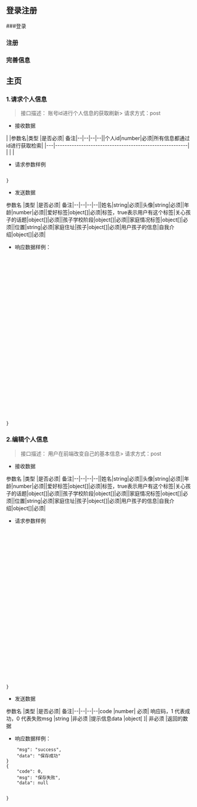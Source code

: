 
## 登录注册
###登录
### 注册
### 完善信息

## 主页

### **1.请求个人信息**
>接口描述： 账号id进行个人信息的获取刷新> 请求方式：post
 
>


- 接收数据

|
|参数名|类型	|是否必须|	备注|--|--|--|--||个人id|number|必须|所有信息都通过id进行获取检索|
|---|--------------------------------------------------------|
|   |                                                        |









- 请求参数样例

```js{"id":1234

}
```
- 发送数据

参数名	|类型	|是否必须|	备注|--|--|--|--||姓名|string|必须||头像|string|必须||年龄|number|必须||爱好标签|object[]|必须|标签，true表示用户有这个标签|关心孩子的话题|object[]|必须||孩子学校阶段|object[]|必须||家庭情况标签|object[]|必须||位置|string|必须|家庭住址|孩子|object[]|必须|用户孩子的信息|自我介绍|object[]|必须|












- 响应数据样例：
```js{    "id" :1,  "name":'xiao',  "age":40,  "HabitTag":    [{id:1,name:'美食',isselect:true},{id:2,name:'健身',isselect:false},{id:3,name:'旅游',isselect:false},{id:4,name:'时尚',isselect:true},{id:5,name:'美妆',isselect:false},{id:6,name:'读书',isselect:false},{id:8,name:'宠物',isselect:false},{id:7,name:'追星',isselect:false},{id:9,name:'户外运动',isselect:false},{id:10,name:'音乐',isselect:false},],"CCTag":[{id:1,name:'母乳喂养',isselect:true},{id:2,name:'产后问题',isselect:false},{id:3,name:'婴儿睡眠',isselect:false},{id:4,name:'婴儿食品',isselect:true},{id:5,name:'发育问题',isselect:false},{id:6,name:'课外课程',isselect:false},],//childconcern"CSTag":[{id:1,name:'学前班',isselect:true},{id:2,name:'日托所',isselect:false},{id:3,name:'小学',isselect:false},{id:4,name:'初中',isselect:true},{id:5,name:'课外补习',isselect:false}],"FTag":[{id:1,name:'单身妈妈',isselect:true},{id:2,name:'全职妈妈',isselect:false},{id:3,name:'兼职',isselect:false},{id:4,name:'备孕中',isselect:true},{id:5,name:'国际婚姻',isselect:false},{id:5,name:'和父母一起生活',isselect:false}],"child": [{id:1,name:'',sex:0,age:3},{id:2,name:'',sex:1,age:1},{id:3,name:'',sex:1,age:1},{id:4,name:'',sex:1,age:1},{id:5,name:'',sex:1,age:1}],"location": '河南郑州市',"introduction":'Hi，大家好啊！期待和其他宝妈们一起交流，共同成长，共享快乐和困惑。' +'希望通过宝妈App，我们能够建立更紧密的社群，互相支持，共同迎接育儿路上的挑战和喜悦。'
































}
```

### **2.编辑个人信息**
>接口描述： 用户在前端改变自己的基本信息> 请求方式：post
 
>


- 接收数据


参数名	|类型	|是否必须|	备注|--|--|--|--||姓名|string|必须||头像|string|必须||年龄|number|必须||爱好标签|object[]|必须|标签，true表示用户有这个标签|关心孩子的话题|object[]|必须||孩子学校阶段|object[]|必须||家庭情况标签|object[]|必须||位置|string|必须|家庭住址|孩子|object[]|必须|用户孩子的信息|自我介绍|object[]|必须|












- 请求参数样例

```js"id" :1,  "name":'xiao',  "age":40,  "HabitTag":    [{id:1,name:'美食',isselect:true},{id:2,name:'健身',isselect:false},{id:3,name:'旅游',isselect:false},{id:4,name:'时尚',isselect:true},{id:5,name:'美妆',isselect:false},{id:6,name:'读书',isselect:false},{id:8,name:'宠物',isselect:false},{id:7,name:'追星',isselect:false},{id:9,name:'户外运动',isselect:false},{id:10,name:'音乐',isselect:false},],"CCTag":[{id:1,name:'母乳喂养',isselect:true},{id:2,name:'产后问题',isselect:false},{id:3,name:'婴儿睡眠',isselect:false},{id:4,name:'婴儿食品',isselect:true},{id:5,name:'发育问题',isselect:false},{id:6,name:'课外课程',isselect:false},],//childconcern"CSTag":[{id:1,name:'学前班',isselect:true},{id:2,name:'日托所',isselect:false},{id:3,name:'小学',isselect:false},{id:4,name:'初中',isselect:true},{id:5,name:'课外补习',isselect:false}],"FTag":[{id:1,name:'单身妈妈',isselect:true},{id:2,name:'全职妈妈',isselect:false},{id:3,name:'兼职',isselect:false},{id:4,name:'备孕中',isselect:true},{id:5,name:'国际婚姻',isselect:false},{id:5,name:'和父母一起生活',isselect:false}],"child": [{id:1,name:'',sex:0,age:3},{id:2,name:'',sex:1,age:1},{id:3,name:'',sex:1,age:1},{id:4,name:'',sex:1,age:1},{id:5,name:'',sex:1,age:1}],"location": '河南郑州市',"introduction":'Hi，大家好啊！期待和其他宝妈们一起交流，共同成长，共享快乐和困惑。' +'希望通过宝妈App，我们能够建立更紧密的社群，互相支持，共同迎接育儿路上的挑战和喜悦。'






























}
```
- 发送数据

参数名	|类型	|是否必须|	备注|--|--|--|--|code	|number|	必须|	响应码，1 代表成功，0 代表失败msg	|string	|非必须	|提示信息data	|object[ ]|	非必须	|返回的数据





- 响应数据样例：
```js{    "code": 1,
    "msg": "success",
    "data": "保存成功"
}
{
    "code": 0,
    "msg": "保存失败",
    "data": null


}
```
<!--stackedit_data:
eyJoaXN0b3J5IjpbMTQzODY2ODY3MCwtMTQ1MDI2MDg3OCw5Nz
M3NzQ2MTQsLTM2Mjk4NDA5LC02ODA0MzEwMDhdfQ==
-->